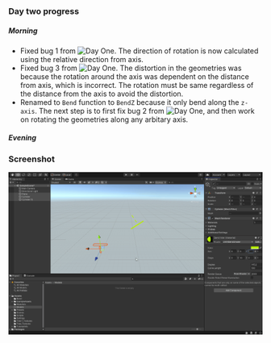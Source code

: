 
### Day two progress

##### Morning
- Fixed bug 1 from ![Day One](./Progress/DayOne). The direction of rotation is now calculated using the relative direction from axis.
- Fixed bug 3 from ![Day One](./Progress/DayOne). The distortion in the geometries was because the rotation around the axis was dependent on the distance from axis, which is incorrect. The rotation must be same regardless of the distance from the axis to avoid the distortion. 
- Renamed to `Bend` function to `BendZ` because it only bend along the `z-axis`. The next step is to first fix bug 2 from ![Day One](./Progress/DayOne), and then work on rotating the geometries along any arbitary axis.

##### Evening


### Screenshot

![Day Two 1](day-two-1.gif)